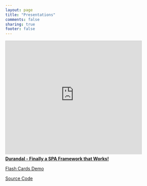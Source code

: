 ```yaml
---
layout: page
title: "Presentations"
comments: false
sharing: true
footer: false
---
```


<iframe src="http://www.slideshare.net/slideshow/embed_code/24848190" width="427" height="356" frameborder="0" marginwidth="0" marginheight="0" scrolling="no" style="border:1px solid #CCC;border-width:1px 1px 0;margin-bottom:5px" allowfullscreen webkitallowfullscreen mozallowfullscreen> </iframe> <div style="margin-bottom:5px"> <strong> <a href="http://www.slideshare.net/michaelpdudley/durandal" title="Durandal - Finally a SPA Framework that Works!" target="_blank">Durandal - Finally a SPA Framework that Works!</a> </strong></div>

<a href="http://flashcards.provenstyle.com">Flash Cards Demo</a>

<a href="https://github.com/provenstyle/FlashCards">Source Code</a>

